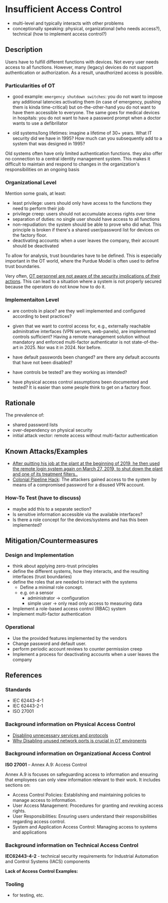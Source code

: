 # Insufficient Access Control

- multi-level and typically interacts with other problems
- conceptionally speaking: physical, organizational (who needs access?), technical (how to implement access control?)

## Description

Users have to fulfill different functions with devices. Not every user needs access to all functions. However, many (legacy) devices do not support authentication or authorization. As a result, unauthorized access is possible.

### Particularities of OT

- good example: `emergency shutdown switches`: you do not want to impose any additional latencies activating them (in case of emergency, pushing them is kinda time-critical) but on-the-other-hand you do not want to have them accessible to everyone. The same goes for medical devices in hospitals: you do not want to have a password prompt when a doctor wants to use a defibrillator
  
- old systems/long lifetimes: imagine a lifetime of 30+ years. What IT security did we have in 1995? How much can you subsequently add to a system that was designed in 1995?
  
Old systems often have only limited authentication functions. they also offer no connection to a central identity management system. This makes it difficult to maintain and respond to changes in the organization's responsibilities on an ongoing basis

### Organizational Level

Mention some goals, at least:

- least privilege: users should only have access to the functions they need to perform their job
- privilege creep: users should not accumulate access rights over time
- separation of duties: no single user should have access to all functions
- non-repudiation: the system should be able to prove who did what. This principle is broken if there's a shared user/password list for devices on the factory floor.
- deactivating accounts: when a user leaves the company, their account should be deactivated

To allow for analysis, trust boundaries have to be defined. This is especially important in the OT world, where the Purdue Model is often used to define trust boundaries.

Very often, [OT personnel are not aware of the security implications of their actions](./missing-awareness.md). This can lead to a situation where a system is not properly secured because the operators do not know how to do it.

### Implementaiton Level

- are controls in place? are they well implemented and configured according to best practices?

- given that we want to control access for, e.g., externally reachable adminitrative interfaces (VPN servers, web-panels), are implemented controls sufficient? Having a remote management solution without mandatory and enforced multi-factor authenticator is not state-of-the-art in 2025. Nor was it in 2024. Nor before.

- have default passwords been changed? are there any default accounts that have not been disabled?

- have controls be tested? are they working as intended?

- have physical access control assumptions been documented and tested? It is easier than some people think to get on a factory floor.

## Rationale

The prevalence of:

- shared password lists
- over-dependency on physical security
- initial attack vector: remote access without multi-factor authentication

## Known Attacks/Examples

- [After quitting his job at the plant at the beginning of 2019, he then used the remote login system again on March 27, 2019, to shut down the plant and one of its treatment filters..](https://www.ksnt.com/news/local-news/kansas-hacker-pleads-guilty-to-shutting-down-drinking-water-plant-with-phone/)
- [Colonial Pipeline Hack](https://en.wikipedia.org/wiki/Colonial_Pipeline_ransomware_attack): The attackers gained access to the system by means of a compromised password for a disused VPN account.

### How-To Test (have to discuss)

- maybe add this to a separate section?
- Is sensitive information accessible via the available interfaces?
- Is there a role concept for the devices/systems and has this been implemented?

## Mitigation/Countermeasures

### Design and Implementation

- think about applying zero-trust principles
- define the different systems, how they interacts, and the resulting interfaces (trust boundaries)
- define the roles that are needed to interact with the systems
  - Define a minimal role concept.  
  - e.g. on a sensor
    - administrator -> configuration
    - simple user -> only read only access to measuring data
- Implement a role-based access control (RBAC) system
- Implement multi-factor authentication

### Operational

- Use the provided features implemented by the vendors
- Change password and default user.
- perform periodic account reviews to counter permission creep
- Implement a process for deactivating accounts when a user leaves the company

## References

### Standards

- IEC 62443-4-1
- IEC 62443-2-1
- ISO 27001

### Background information on Physical Access Control

- [Disabling unnecessary services and protocols](https://www.cert.govt.nz/information-and-advice/guides/unused-services-and-protocols/disabling-unnecessary-services-and-protocols/)
- [Why Disabling unused network ports is crucial in OT environents](https://www.mangancyber.com/why-is-it-essential-to-disable-or-safeguard-inactive-ports-in-ot-environments/)

### Background information on Organizational Access Control

**ISO 27001** – Annex A.9: Access Control

Annex A.9 is focuses on safeguarding access to information and ensuring that employees can only view information relevant to their work. It includes sections on:

- Access Control Policies: Establishing and maintaining policies to manage access to information.
- User Access Management: Procedures for granting and revoking access rights.
- User Responsibilities: Ensuring users understand their responsibilities regarding access control.
- System and Application Access Control: Managing access to systems and applications

### Background information on Technical Access Control

**IEC62443-4-2**  - technical security requirements for Industrial Automation and Control Systems (IACS) components

**Lack of Access Control Examples:**

### Tooling

- for testing, etc.
